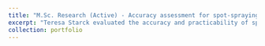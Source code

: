 ```yaml
---
title: "M.Sc. Research (Active) - Accuracy assessment for spot-spraying robots."
excerpt: "Teresa Starck evaluated the accuracy and practicability of spot-spraying robots in maize and sugar beet."
collection: portfolio
---
```


